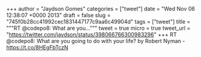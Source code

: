 
+++
author = "Jaydson Gomes"
categories = ["tweet"]
date = "Wed Nov 06 12:38:07 +0000 2013"
draft = false
slug = "745f0b28cc41992cec1831447177c9aa6c49904d"
tags = ["tweet"]
title = """RT @codepo8: What are you..."""
tweet = true
micro = true
tweet_url = "https://twitter.com/jaydson/status/398066766300983296"
+++
RT @codepo8: What are you going to do with your life? by Robert Nyman - https://t.co/8HEgFbTczN
